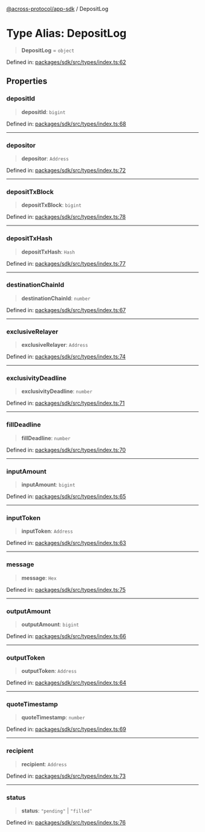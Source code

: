 [@across-protocol/app-sdk](../README.md) / DepositLog

# Type Alias: DepositLog

> **DepositLog** = `object`

Defined in: [packages/sdk/src/types/index.ts:62](https://github.com/across-protocol/toolkit/blob/6b29eb5487c0ac0b498f1f420b1793303bd8b70a/packages/sdk/src/types/index.ts#L62)

## Properties

### depositId

> **depositId**: `bigint`

Defined in: [packages/sdk/src/types/index.ts:68](https://github.com/across-protocol/toolkit/blob/6b29eb5487c0ac0b498f1f420b1793303bd8b70a/packages/sdk/src/types/index.ts#L68)

***

### depositor

> **depositor**: `Address`

Defined in: [packages/sdk/src/types/index.ts:72](https://github.com/across-protocol/toolkit/blob/6b29eb5487c0ac0b498f1f420b1793303bd8b70a/packages/sdk/src/types/index.ts#L72)

***

### depositTxBlock

> **depositTxBlock**: `bigint`

Defined in: [packages/sdk/src/types/index.ts:78](https://github.com/across-protocol/toolkit/blob/6b29eb5487c0ac0b498f1f420b1793303bd8b70a/packages/sdk/src/types/index.ts#L78)

***

### depositTxHash

> **depositTxHash**: `Hash`

Defined in: [packages/sdk/src/types/index.ts:77](https://github.com/across-protocol/toolkit/blob/6b29eb5487c0ac0b498f1f420b1793303bd8b70a/packages/sdk/src/types/index.ts#L77)

***

### destinationChainId

> **destinationChainId**: `number`

Defined in: [packages/sdk/src/types/index.ts:67](https://github.com/across-protocol/toolkit/blob/6b29eb5487c0ac0b498f1f420b1793303bd8b70a/packages/sdk/src/types/index.ts#L67)

***

### exclusiveRelayer

> **exclusiveRelayer**: `Address`

Defined in: [packages/sdk/src/types/index.ts:74](https://github.com/across-protocol/toolkit/blob/6b29eb5487c0ac0b498f1f420b1793303bd8b70a/packages/sdk/src/types/index.ts#L74)

***

### exclusivityDeadline

> **exclusivityDeadline**: `number`

Defined in: [packages/sdk/src/types/index.ts:71](https://github.com/across-protocol/toolkit/blob/6b29eb5487c0ac0b498f1f420b1793303bd8b70a/packages/sdk/src/types/index.ts#L71)

***

### fillDeadline

> **fillDeadline**: `number`

Defined in: [packages/sdk/src/types/index.ts:70](https://github.com/across-protocol/toolkit/blob/6b29eb5487c0ac0b498f1f420b1793303bd8b70a/packages/sdk/src/types/index.ts#L70)

***

### inputAmount

> **inputAmount**: `bigint`

Defined in: [packages/sdk/src/types/index.ts:65](https://github.com/across-protocol/toolkit/blob/6b29eb5487c0ac0b498f1f420b1793303bd8b70a/packages/sdk/src/types/index.ts#L65)

***

### inputToken

> **inputToken**: `Address`

Defined in: [packages/sdk/src/types/index.ts:63](https://github.com/across-protocol/toolkit/blob/6b29eb5487c0ac0b498f1f420b1793303bd8b70a/packages/sdk/src/types/index.ts#L63)

***

### message

> **message**: `Hex`

Defined in: [packages/sdk/src/types/index.ts:75](https://github.com/across-protocol/toolkit/blob/6b29eb5487c0ac0b498f1f420b1793303bd8b70a/packages/sdk/src/types/index.ts#L75)

***

### outputAmount

> **outputAmount**: `bigint`

Defined in: [packages/sdk/src/types/index.ts:66](https://github.com/across-protocol/toolkit/blob/6b29eb5487c0ac0b498f1f420b1793303bd8b70a/packages/sdk/src/types/index.ts#L66)

***

### outputToken

> **outputToken**: `Address`

Defined in: [packages/sdk/src/types/index.ts:64](https://github.com/across-protocol/toolkit/blob/6b29eb5487c0ac0b498f1f420b1793303bd8b70a/packages/sdk/src/types/index.ts#L64)

***

### quoteTimestamp

> **quoteTimestamp**: `number`

Defined in: [packages/sdk/src/types/index.ts:69](https://github.com/across-protocol/toolkit/blob/6b29eb5487c0ac0b498f1f420b1793303bd8b70a/packages/sdk/src/types/index.ts#L69)

***

### recipient

> **recipient**: `Address`

Defined in: [packages/sdk/src/types/index.ts:73](https://github.com/across-protocol/toolkit/blob/6b29eb5487c0ac0b498f1f420b1793303bd8b70a/packages/sdk/src/types/index.ts#L73)

***

### status

> **status**: `"pending"` \| `"filled"`

Defined in: [packages/sdk/src/types/index.ts:76](https://github.com/across-protocol/toolkit/blob/6b29eb5487c0ac0b498f1f420b1793303bd8b70a/packages/sdk/src/types/index.ts#L76)
